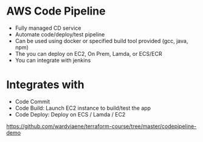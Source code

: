 # AWS Code Pipeline

- Fully managed CD service
- Automate code/deploy/test pipeline
- Can be used using docker or specified build tool provided (gcc, java, npm)
- The you can deploy on EC2, On Prem, Lamda, or ECS/ECR
- You can integrate with jenkins

# Integrates with

- Code Commit
- Code Build: Launch EC2 instance to build/test the app
- Code Deploy: Deploy on ECS / Lamda / EC2

https://github.com/wardviaene/terraform-course/tree/master/codepipeline-demo
